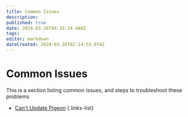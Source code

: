 ```yaml
---
title: Common Issues
description: 
published: true
date: 2024-03-26T04:33:24.480Z
tags: 
editor: markdown
dateCreated: 2024-03-26T02:14:55.974Z
---
```


# Common Issues

This is a section listing common issues, and steps to troubleshoot these problems

- [Can't Update Pigeon](/Common-Issues/Cant-Update_Pigeon)
{.links-list}



